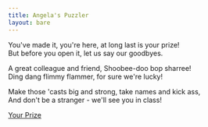 ```yaml
---
title: Angela's Puzzler
layout: bare
---
```


You've made it, you're here, at long last is your prize!<br>
But before you open it, let us say our goodbyes.

A great colleague and friend, Shoobee-doo bop sharree!<br>
Ding dang flimmy flammer, for sure we're lucky!

Make those 'casts big and strong, take names and kick ass,<br>
And don't be a stranger - we'll see you in class!

<a href="https://prize">Your Prize</a>
